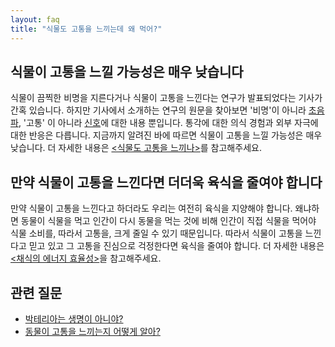 ```yaml
---
layout: faq
title: "식물도 고통을 느끼는데 왜 먹어?"
---
```

## 식물이 고통을 느낄 가능성은 매우 낮습니다

식물이 끔찍한 비명을 지른다거나 식물이 고통을 느낀다는 연구가 발표되었다는 기사가 간혹
있습니다. 하지만 기사에서 소개하는 연구의 원문을 찾아보면 '비명'이 아니라
[초음파](https://www.biorxiv.org/content/10.1101/507590v4.full), '고통' 이 아니라
[신호](https://news.wisc.edu/blazes-of-light-reveal-how-plants-signal-danger-long-distances/)에
대한 내용 뿐입니다. 통각에 대한 의식 경험과 외부 자극에 대한 반응은 다릅니다. 지금까지 알려진
바에 따르면 식물이 고통을 느낄 가능성은 매우 낮습니다. 더 자세한 내용은
[\<식물도 고통을 느끼나\>](/2019/11/12/plant-sentience.html)를 참고해주세요.

## 만약 식물이 고통을 느낀다면 더더욱 육식을 줄여야 합니다

만약 식물이 고통을 느낀다고 하더라도 우리는 여전히 육식을 지양해야 합니다. 왜냐하면 동물이
식물을 먹고 인간이 다시 동물을 먹는 것에 비해 인간이 직접 식물을 먹어야 식물 소비를, 따라서
고통을, 크게 줄일 수 있기 때문입니다. 따라서 식물이 고통을 느낀다고 믿고 있고 그 고통을
진심으로 걱정한다면 육식을 줄여야 합니다. 더 자세한 내용은
[\<채식의 에너지 효율성\>](/2020/03/15/efficiency-of-vegan-diet.html)을 참고해주세요.

## 관련 질문

* [박테리아는 생명이 아니야?](/faqs/life.html)
* [동물이 고통을 느끼는지 어떻게 알아?](/faqs/pain-of-animal.html)
